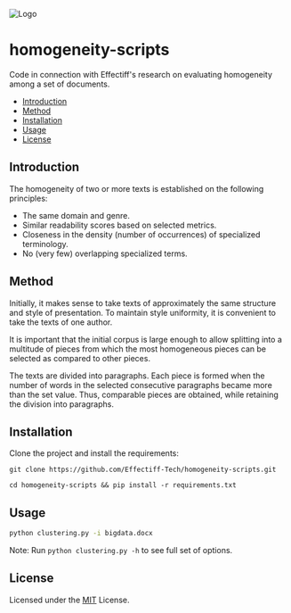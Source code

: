 ![Logo](https://github.com/Effectiff-Tech/homogeneity-scripts/tree/main/img/logo.png)
# homogeneity-scripts
Code in connection with Effectiff's research on evaluating homogeneity among a set of documents.
- [Introduction](#introduction)
- [Method](#method)
- [Installation](#installation)
- [Usage](#usage)
- [License](#license)

## Introduction
The homogeneity of two or more texts is established on the following principles:
- The same domain and genre.
- Similar readability scores based on selected metrics.
- Closeness in the density (number of occurrences) of specialized terminology.
- No (very few) overlapping specialized terms.

## Method

Initially, it makes sense to take texts of approximately the same structure and style of presentation. To maintain style uniformity, it is convenient to take the texts of one author.

It is important that the initial corpus is large enough to allow splitting into a multitude of pieces from which the most homogeneous pieces can be selected as compared to other pieces.

The texts are divided into paragraphs. Each piece is formed when the number of words in the selected consecutive paragraphs became more than the set value. Thus, comparable pieces are obtained, while retaining the division into paragraphs. 


## Installation
Clone the project and install the requirements:
```
git clone https://github.com/Effectiff-Tech/homogeneity-scripts.git

cd homogeneity-scripts && pip install -r requirements.txt
```
## Usage
```bash
python clustering.py -i bigdata.docx
```
Note: Run `python clustering.py -h` to see full set of options.

## License
Licensed under the [MIT](LICENSE) License.
